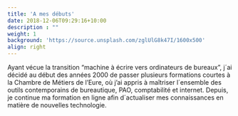```yaml
---
title: 'A mes débuts'
date: 2018-12-06T09:29:16+10:00
description : ""
weight: 1
background: 'https://source.unsplash.com/zglUlG8k47I/1600x500'
align: right
---
```


Ayant vécue la transition “machine à écrire vers ordinateurs de bureaux”, j´ai décidé au début des années 2000 de passer plusieurs formations courtes à la Chambre de Métiers de l’Eure, où j’ai appris à maîtriser l´ensemble des outils contemporains de bureautique, PAO, comptabilité et internet. Depuis, je continue ma formation en ligne afin d´actualiser mes connaissances en matière de nouvelles technologie.


